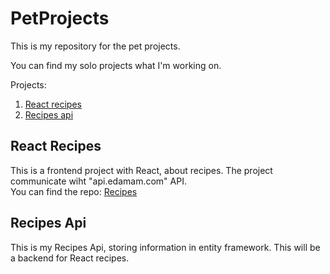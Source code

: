 # PetProjects
This is my repository for the pet projects.

You can find my solo projects what I'm working on.

Projects:
1. [React recipes](#react-recipes)
2. [Recipes api](#Recipes-api)


## React Recipes
This is a frontend project with React, about recipes.
The project communicate wiht "api.edamam.com" API.<br/>
You can find the repo: [Recipes](https://github.com/mateszathmari/PetProjects/tree/master/recipes)

## Recipes Api
This is my Recipes Api, storing information in entity framework.
This will be a backend for React recipes.

